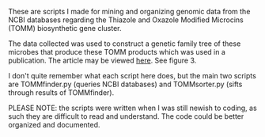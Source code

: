 These are scripts I made for mining and organizing genomic data from the NCBI databases regarding the Thiazole and Oxazole Modified Microcins (TOMM) biosynthetic gene cluster.

The data collected was used to construct a genetic family tree of these microbes that produce these TOMM products which was used in a publication.
The article may be viewed [here](https://www.ncbi.nlm.nih.gov/pmc/articles/PMC3947797/).  See figure 3.

I don't quite remember what each script here does, but the main two scripts are TOMMfinder.py (queries NCBI databases) and TOMMsorter.py (sifts through results of TOMMfinder).

PLEASE NOTE:  the scripts were written when I was still newish to coding, as such they are difficult to read and understand. The code could be better organized and documented.
